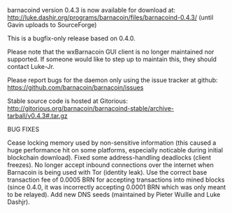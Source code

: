 barnacoind version 0.4.3 is now available for download at:
http://luke.dashjr.org/programs/barnacoin/files/barnacoind-0.4.3/ (until Gavin uploads to SourceForge)

This is a bugfix-only release based on 0.4.0.

Please note that the wxBarnacoin GUI client is no longer maintained nor supported. If someone would like to step up to maintain this, they should contact Luke-Jr.

Please report bugs for the daemon only using the issue tracker at github:
https://github.com/barnacoin/barnacoin/issues

Stable source code is hosted at Gitorious:
http://gitorious.org/barnacoin/barnacoind-stable/archive-tarball/v0.4.3#.tar.gz

BUG FIXES

Cease locking memory used by non-sensitive information (this caused a huge performance hit on some platforms, especially noticable during initial blockchain download).
Fixed some address-handling deadlocks (client freezes).
No longer accept inbound connections over the internet when Barnacoin is being used with Tor (identity leak).
Use the correct base transaction fee of 0.0005 BRN for accepting transactions into mined blocks (since 0.4.0, it was incorrectly accepting 0.0001 BRN which was only meant to be relayed).
Add new DNS seeds (maintained by Pieter Wuille and Luke Dashjr).

